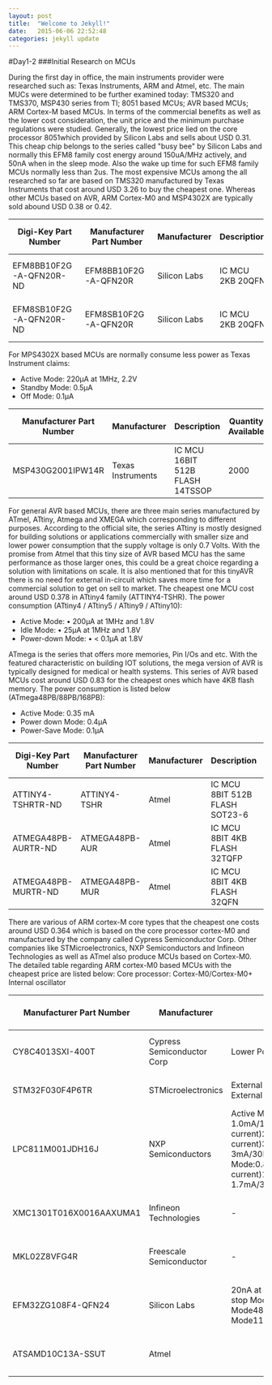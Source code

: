```yaml
---
layout: post
title:  "Welcome to Jekyll!"
date:   2015-06-06 22:52:48
categories: jekyll update
---
```

#Day1-2
###Initial Research on MCUs

During the first day in office, the main instruments provider were researched such as: Texas Instruments, ARM and Atmel, etc. The main MUCs were determined to be further examined today: TMS320 and TMS370, MSP430 series from TI; 8051 based MCUs; AVR based MCUs; ARM Cortex-M based MCUs. In terms of the commercial benefits as well as the lower cost consideration, the unit price and the minimum purchase regulations were studied. Generally, the lowest price lied on the core processor 8051which provided by Silicon Labs and sells about USD 0.31. This cheap chip belongs to the series called "busy bee" by Silicon Labs and normally this EFM8 family cost energy around 150uA/MHz actively, and 50nA when in the sleep mode. Also the wake up time for such EFM8 family MCUs normally less than 2us. The most expensive MCUs among the all researched so far are based on TMS320 manufactured by Texas Instruments that cost around USD 3.26 to buy the cheapest one. Whereas other MCUs based on AVR, ARM Cortex-M0 and MSP4302X are typically sold abound USD 0.38 or 0.42.

| Digi-Key Part Number    | Manufacturer Part Number | Manufacturer | Description      | Quantity Available | Factory Stock | Unit Price (USD) | @ qty | Minimum Quantity | Series     | Core Processor | Core Size | Speed | Connectivity                | Peripherals                           | Number of I/O | Program Memory Size | Program Memory Type | EEPROM Size | RAM Size | Voltage - Supply (Vcc/Vdd) | Data Converters | Oscillator Type | Operating Temperature |
|-------------------------|--------------------------|--------------|------------------|--------------------|---------------|------------------|-------|------------------|------------|----------------|-----------|-------|-----------------------------|---------------------------------------|---------------|---------------------|---------------------|-------------|----------|----------------------------|-----------------|-----------------|-----------------------|
| EFM8BB10F2G-A-QFN20R-ND | EFM8BB10F2G-A-QFN20R     | Silicon Labs | IC MCU 2KB 20QFN | 0                  | 0             | 0.31361          | 0     | 1500             | Busy Bee   | CIP-51 8051    | 8-Bit     | 25MHz | I²C, SMBus, SPI, UART/USART | Brown-out Detect/Reset, POR, PWM, WDT | 16            | 2KB (2K x 8)        | FLASH               | -           | 256 x 8  | 2.2 V ~ 3.6 V              | A/D 15x12b      | Internal        | -40°C ~ 85°C          |
| EFM8SB10F2G-A-QFN20R-ND | EFM8SB10F2G-A-QFN20R     | Silicon Labs | IC MCU 2KB 20QFN | 0                  | 0             | 0.47723          | 0     | 1500             | Sleepy Bee | CIP-51 8051    | 8-Bit     | 25MHz | I²C, SMBus, SPI, UART/USART | Brown-out Detect/Reset, POR, PWM, WDT | 16            | 2KB (2K x 8)        | FLASH               | -           | 256 x 8  | 1.8 V ~ 3.6 V              | A/D 9x12b       | Internal        | -40°C ~ 85°C          |

 For MPS4302X based MCUs are normally consume less power as Texas Instrument claims:
* Active Mode: 220µA at 1MHz, 2.2V
* Standby Mode: 0.5µA
* Off Mode: 0.1µA

| Manufacturer Part Number | Manufacturer      | Description                     | Quantity Available | Factory Stock | Unit Price (USD) | @ qty | Minimum Quantity | Packaging        | Series     | Core Processor | Core Size | Speed | Connectivity | Peripherals                           | Number of I/O | Program Memory Size | Program Memory Type | EEPROM Size | RAM Size | Voltage - Supply (Vcc/Vdd) | Data Converters | Oscillator Type | Operating Temperature | Package / Case                  | Supplier Device Package |
|--------------------------|-------------------|---------------------------------|--------------------|---------------|------------------|-------|------------------|------------------|------------|----------------|-----------|-------|--------------|---------------------------------------|---------------|---------------------|---------------------|-------------|----------|----------------------------|-----------------|-----------------|-----------------------|---------------------------------|-------------------------|
| MSP430G2001IPW14R        | Texas Instruments | IC MCU 16BIT 512B FLASH 14TSSOP | 2000               | 0             | 0.385            | 0     | 2000             | Tape & Reel (TR) | MSP430G2xx | MSP430         | 16-Bit    | 16MHz | -            | Brown-out Detect/Reset, POR, PWM, WDT | 10            | 512B (512 x 8)      | FLASH               | -           | 128 x 8  | 1.8 V ~ 3.6 V              | -               | Internal        | -40째C ~ 85째C        | 14-TSSOP (0.173", 4.40mm Width) | 14-TSSOP                |


For general AVR based MCUs, there are three main series manufactured by ATmel, ATtiny, Atmega and XMEGA which corresponding to different purposes. According to the official site, the series ATtiny is mostly designed for building solutions or applications commercially with smaller size and lower power consumption that the supply voltage is only 0.7 Volts. With the promise from Atmel that this tiny size of AVR based MCU has the same performance as those larger ones, this could be a great choice regarding a solution with limitations on scale. It is also mentioned that for this tinyAVR there is no need for external in-circuit which saves more time for a commercial solution to get on sell to market. The cheapest one MCU cost around USD 0.378 in ATtiny4 family (ATTINY4-TSHR).
The power consumption (ATtiny4 / ATtiny5 / ATtiny9 / ATtiny10):

*  Active Mode: • 200µA at 1MHz and 1.8V 
*  Idle Mode: • 25µA at 1MHz and 1.8V 
* Power-down Mode: • < 0.1µA at 1.8V


ATmega is the series that offers more memories, Pin I/Os and etc. With the featured characteristic on building IOT solutions, the mega version of AVR is typically designed for medical or health systems. This series of AVR based MCUs cost around USD 0.83 for the cheapest ones which have 4KB flash memory. The power consumption is listed below (ATmega48PB/88PB/168PB):
* Active Mode: 0.35 mA
* Power down Mode: 0.4µA
* Power-Save Mode: 0.1µA



| Digi-Key Part Number | Manufacturer Part Number | Manufacturer | Description                    | Quantity Available | Factory Stock | Unit Price (USD) | @ qty | Minimum Quantity | Packaging        | Series      | Core Processor | Core Size | Speed | Connectivity         | Peripherals                           | Number of I/O | Program Memory Size | Program Memory Type | EEPROM Size | RAM Size | Voltage - Supply (Vcc/Vdd) | Data Converters | Oscillator Type | Operating Temperature | Package / Case       | Supplier Device Package |
|----------------------|--------------------------|--------------|--------------------------------|--------------------|---------------|------------------|-------|------------------|------------------|-------------|----------------|-----------|-------|----------------------|---------------------------------------|---------------|---------------------|---------------------|-------------|----------|----------------------------|-----------------|-----------------|-----------------------|----------------------|-------------------------|
| ATTINY4-TSHRTR-ND    | ATTINY4-TSHR             | Atmel        | IC MCU 8BIT 512B FLASH SOT23-6 | 4500               | 0             | 0.378            | 0     | 4500             | Tape & Reel (TR) | AVR® ATtiny | AVR            | 8-Bit     | 12MHz | -                    | POR, PWM, WDT                         | 4             | 512B (256 x 16)     | FLASH               | -           | 32 x 8   | 1.8 V ~ 5.5 V              | -               | Internal        | -40°C ~ 85°C          | SOT-23-6             | SOT-23                  |
| ATMEGA48PB-AURTR-ND  | ATMEGA48PB-AUR           | Atmel        | IC MCU 8BIT 4KB FLASH 32TQFP   | 0                  | 0             | 0.82884          | 0     | 2000             | Tape & Reel (TR) | AVR® ATmega | AVR            | 8-Bit     | 20MHz | I²C, SPI, UART/USART | Brown-out Detect/Reset, POR, PWM, WDT | 27            | 4KB (2K x 16)       | FLASH               | 256 x 8     | 512 x 8  | 1.8 V ~ 5.5 V              | A/D 8x10b       | Internal        | -40°C ~ 85°C          | 32-TQFP              | 32-TQFP (7x7)           |
| ATMEGA48PB-MURTR-ND  | ATMEGA48PB-MUR           | Atmel        | IC MCU 8BIT 4KB FLASH 32QFN    | 0                  | 0             | 0.82884          | 0     | 6000             | Tape & Reel (TR) | AVR® ATmega | AVR            | 8-Bit     | 20MHz | I²C, SPI, UART/USART | Brown-out Detect/Reset, POR, PWM, WDT | 27            | 4KB (2K x 16)       | FLASH               | 256 x 8     | 512 x 8  | 1.8 V ~ 5.5 V              | A/D 8x10b       | Internal        | -40°C ~ 85°C          | 32-VFQFN Exposed Pad | 32-VFQFN (5x5)          |


There are various of ARM cortex-M core types that the cheapest one costs around USD 0.364 which is based on the  core processor cortex-M0 and manufactured by the company called Cypress Semiconductor Corp. Other companies like STMicroelectronics, NXP Semiconductors and Infineon Technologies as well as ATmel also produce MCUs based on Cortex-M0. The detailed table regarding ARM cortex-M0 based MCUs with the cheapest price are listed below:
Core processor: Cortex-M0/Cortex-M0+
Internal oscillator


| Manufacturer Part Number | Manufacturer               | Power Consumption                                                                                                                                                                                           | Unit Price (USD) | Minimum Quantity | Core Processor   | Core Size | Speed | Connectivity                                  | Peripherals                                     | Number of I/O | Program Memory Size | Program Memory Type | EEPROM Size | RAM Size | Voltage - Supply (Vcc/Vdd) | Data Converters      | Operating Temperature |
|--------------------------|----------------------------|-------------------------------------------------------------------------------------------------------------------------------------------------------------------------------------------------------------|------------------|------------------|------------------|-----------|-------|-----------------------------------------------|-------------------------------------------------|---------------|---------------------|---------------------|-------------|----------|----------------------------|----------------------|-----------------------|
| CY8C4013SXI-400T         | Cypress Semiconductor Corp | Lower Power 1.71V to 5.5V operation                                                                                                                                                                         | 0.364            | 2500             | ARM® Cortex®-M0  | 32-Bit    | 16MHz | I²C                                           | Brown-out Detect/Reset, POR, PWM, WDT           | 5             | 8KB (8K x 8)        | FLASH               | -           | 2K x 8   | 1.71 V ~ 5.5 V             | -                    | -40°C ~ 85°C          |
| STM32F030F4P6TR          | STMicroelectronics         | External power supply(VDD):2.4-3.6V, External analog power:VDD-3.6V                                                                                                                                         | 0.5796           | 2500             | ARM® Cortex®-M0  | 32-Bit    | 48MHz | I²C, SPI, UART/USART                          | DMA, POR, PWM, WDT                              | 15            | 16KB (16K x 8)      | FLASH               | -           | 4K x 8   | 2.4 V ~ 3.6 V              | A/D 11x12b           | -40°C ~ 85°C          |
| LPC811M001JDH16J         | NXP Semiconductors         | Active Mode:1.4mA/12MHz, 1.0mA/12MHz(low current)2.2mA/24MHz(low current)3.3mA/12MHz, 3mA/30MHz(low current)Sleep Mode:0.8mA/12MHz,0.7mA/12MHz(low current)1.3mA/24MHz1.8mA/30MHz, 1.7mA/30MHz(low current) | 0.644            | 2500             | ARM® Cortex®-M0+ | 32-Bit    | 30MHz | I²C, SPI, UART/USART                          | Brown-out Detect/Reset, POR, PWM, WDT           | 14            | 8KB (8K x 8)        | FLASH               | -           | 2K x 8   | 1.8 V ~ 3.6 V              | -                    | -40°C ~ 105°C         |
| XMC1301T016X0016AAXUMA1  | Infineon Technologies      | -                                                                                                                                                                                                           | 0.71172          | 3000             | ARM® Cortex®-M0  | 32-Bit    | 32MHz | I²C, LIN, SPI, UART/USART                     | Brown-out Detect/Reset, I²S, POR, PWM, WDT      | 14            | 16KB (16K x 8)      | FLASH               | -           | 16K x 8  | 1.8 V ~ 5.5 V              | A/D 11x12b           | -40°C ~ 105°C         |
| MKL02Z8VFG4R             | Freescale Semiconductor    | -                                                                                                                                                                                                           | 0.741            | 2500             | ARM® Cortex®-M0+ | 32-Bit    | 48MHz | I²C, SPI, UART/USART                          | Brown-out Detect/Reset, LVD, POR, PWM, WDT      | 14            | 8KB (8K x 8)        | FLASH               | -           | 1K x 8   | 1.71 V ~ 3.6 V             | A/D 6x12b            | -40°C ~ 105°C         |
| EFM32ZG108F4-QFN24       | Silicon Labs               | 20nA at 3V shutoff Mode0.5uA at 3V stop Mode0.9uA at 3V sleep Mode48uA/MHz at 3V sleep Mode114uA at 3V Run Mode                                                                                             | 0.7772           | 1000             | ARM® Cortex®-M0+ | 32-Bit    | 24MHz | EBI/EMI, I²C, IrDA, SmartCard, SPI,UART/USART | Brown-out Detect/Reset, DMA, I²S, POR, PWM, WDT | 17            | 4KB (4K x 8)        | FLASH               | -           | 2K x 8   | 1.85 V ~ 3.8 V             | -                    | -40°C ~ 85°C          |
| ATSAMD10C13A-SSUT        | Atmel                      |                                                                                                                                                                                                             | 0.83375          | 3000             | ARM® Cortex®-M0+ | 32-Bit    | 48MHz | I²C, LIN, SPI, UART/USART                     | Brown-out Detect/Reset, DMA, POR, WDT           | 12            | 8KB (8K x 8)        | FLASH               | -           | 4K x 8   | 1.62 V ~ 3.63 V            | A/D 5x12b, D/A 1x10b | -40°C ~ 85°C          |
